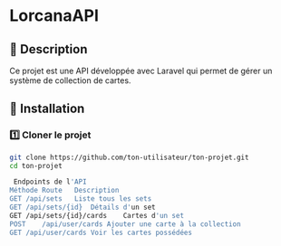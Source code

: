 # LorcanaAPI
## 📖 Description
Ce projet est une API développée avec Laravel qui permet de gérer un système de collection de cartes. 

## 🚀 Installation

### 1️⃣ Cloner le projet
```sh
git clone https://github.com/ton-utilisateur/ton-projet.git
cd ton-projet

 Endpoints de l'API
Méthode	Route	Description
GET	/api/sets	Liste tous les sets
GET	/api/sets/{id}	Détails d'un set
GET	/api/sets/{id}/cards	Cartes d'un set
POST	/api/user/cards	Ajouter une carte à la collection
GET	/api/user/cards	Voir les cartes possédées
